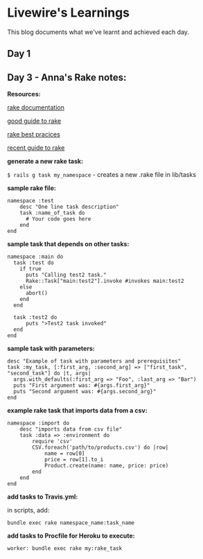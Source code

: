 # Livewire's Learnings

This blog documents what we've learnt and achieved each day.

## Day 1

## Day 3 - Anna's Rake notes:

**Resources:**

[rake documentation](https://www.stuartellis.name/articles/rake/)

[good guide to rake](https://dev.to/vinistock/customizing-rails-rake-tasks-3bg5) 

[rake best pracices](https://edelpero.svbtle.com/everything-you-always-wanted-to-know-about-writing-good-rake-tasks-but-were-afraid-to-ask)

[recent guide to rake](https://www.rubyguides.com/2019/02/ruby-rake/)

**generate a new rake task:**

`$ rails g task my_namespace` - creates a new .rake file in lib/tasks

**sample rake file:**

```
namespace :test
	desc "One line task description"
	task :name_of_task do
	  # Your code goes here
	end
end
```

**sample task that depends on other tasks:**

```
namespace :main do
  task :test do
    if true
      puts "Calling test2 task."
      Rake::Task["main:test2"].invoke #invokes main:test2
    else
      abort()
    end
  end

  task :test2 do
      puts ">Test2 task invoked"
  end
end
```

**sample task with parameters:**

```
desc "Example of task with parameters and prerequisites"
task :my_task, [:first_arg, :second_arg] => ["first_task", "second_task"] do |t, args|
  args.with_defaults(:first_arg => "Foo", :last_arg => "Bar")
  puts "First argument was: #{args.first_arg}"
  puts "Second argument was: #{args.second_arg}"
end
```

**example rake task that imports data from a csv:**

```
namespace :import do
	desc "imports data from csv file"
	task :data => :environment do
		require 'csv'
		CSV.foreach('path/to/products.csv') do |row|
			name = row[0]
			price = row[1].to_i
			Product.create(name: name, price: price)
		end
	end
end
```

**add tasks to Travis.yml:**

in scripts, add:

`bundle exec rake namespace_name:task_name`

**add tasks to Procfile for Heroku to execute:**

`worker: bundle exec rake my:rake_task`